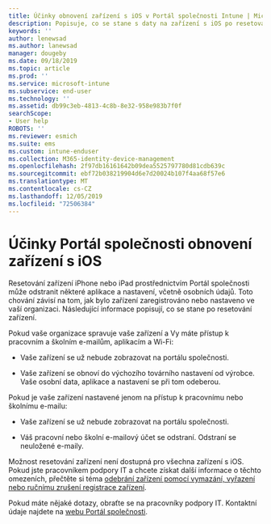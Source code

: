 ```yaml
---
title: Účinky obnovení zařízení s iOS v Portál společnosti Intune | Microsoft Docs
description: Popisuje, co se stane s daty na zařízení s iOS po resetování v Portál společnosti Intune.
keywords: ''
author: lenewsad
ms.author: lanewsad
manager: dougeby
ms.date: 09/18/2019
ms.topic: article
ms.prod: ''
ms.service: microsoft-intune
ms.subservice: end-user
ms.technology: ''
ms.assetid: db99c3eb-4813-4c8b-8e32-958e983b7f0f
searchScope:
- User help
ROBOTS: ''
ms.reviewer: esmich
ms.suite: ems
ms.custom: intune-enduser
ms.collection: M365-identity-device-management
ms.openlocfilehash: 2f97db16161642b09dea5525797780d81cdb639c
ms.sourcegitcommit: ebf72b038219904d6e7d20024b107f4aa68f57e6
ms.translationtype: MT
ms.contentlocale: cs-CZ
ms.lasthandoff: 12/05/2019
ms.locfileid: "72506384"
---
```

# <a name="effects-of-company-portal-ios-device-reset"></a>Účinky Portál společnosti obnovení zařízení s iOS 

Resetování zařízení iPhone nebo iPad prostřednictvím Portál společnosti může odstranit některé aplikace a nastavení, včetně osobních údajů. Toto chování závisí na tom, jak bylo zařízení zaregistrováno nebo nastaveno ve vaší organizaci. Následující informace popisují, co se stane po resetování zařízení.  

Pokud vaše organizace spravuje vaše zařízení a Vy máte přístup k pracovním a školním e-mailům, aplikacím a Wi-Fi:

- Vaše zařízení se už nebude zobrazovat na portálu společnosti.  

- Vaše zařízení se obnoví do výchozího továrního nastavení od výrobce. Vaše osobní data, aplikace a nastavení se při tom odeberou.

Pokud je vaše zařízení nastavené jenom na přístup k pracovnímu nebo školnímu e-mailu:

- Vaše zařízení se už nebude zobrazovat na portálu společnosti.  

- Váš pracovní nebo školní e-mailový účet se odstraní. Odstraní se neuložené e-maily.   

Možnost resetování zařízení není dostupná pro všechna zařízení s iOS. Pokud jste pracovníkem podpory IT a chcete získat další informace o těchto omezeních, přečtěte si téma [odebrání zařízení pomocí vymazání, vyřazení nebo ručnímu zrušení registrace zařízení](https://docs.microsoft.com/intune/devices-wipe).  

Pokud máte nějaké dotazy, obraťte se na pracovníky podpory IT. Kontaktní údaje najdete na [webu Portál společnosti](https://go.microsoft.com/fwlink/?linkid=2010980).
